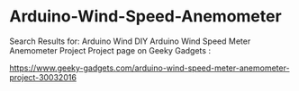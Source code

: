 # Arduino-Wind-Speed-Anemometer
Search Results for: Arduino Wind DIY Arduino Wind Speed Meter Anemometer Project
Project page on Geeky Gadgets :

https://www.geeky-gadgets.com/arduino-wind-speed-meter-anemometer-project-30032016
